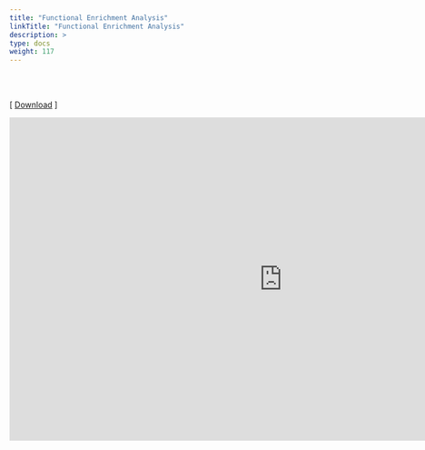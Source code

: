 ```yaml
---
title: "Functional Enrichment Analysis"
linkTitle: "Functional Enrichment Analysis"
description: >
type: docs
weight: 117
---
```


<br></br>

[ [Download](https://bit.ly/3Mgyywk) ]


<iframe src="https://docs.google.com/presentation/d/e/2PACX-1vQcChfCzMbnZ97ZQOSYyB-1eYI9e7zBb2lPSRL7LSy4RKn15hSizFEAD6lKk6xyBnsUkDkF2qaiPjHf/embed?start=false&loop=false&delayms=60000" frameborder="0" width="960" height="569" allowfullscreen="true" mozallowfullscreen="true" webkitallowfullscreen="true"></iframe>




